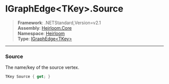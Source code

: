 # IGraphEdge\<TKey>.Source

> **Framework**: .NETStandard,Version=v2.1  
> **Assembly**: [Heirloom.Core][0]  
> **Namespace**: [Heirloom][0]  
> **Type**: [IGraphEdge\<TKey>][1]

--------------------------------------------------------------------------------

### Source

The name/key of the source vertex.

```cs
TKey Source { get; }
```

[0]: ../Heirloom.Core.md
[1]: Heirloom.IGraphEdge[TKey].md
